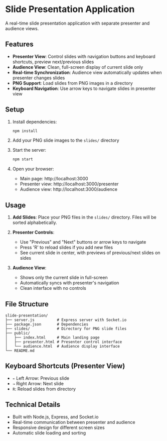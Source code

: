 # Slide Presentation Application

A real-time slide presentation application with separate presenter and audience views.

## Features

- **Presenter View**: Control slides with navigation buttons and keyboard shortcuts, preview next/previous slides
- **Audience View**: Clean, full-screen display of current slide only
- **Real-time Synchronization**: Audience view automatically updates when presenter changes slides
- **PNG Support**: Load slides from PNG images in a directory
- **Keyboard Navigation**: Use arrow keys to navigate slides in presenter view

## Setup

1. Install dependencies:
   ```bash
   npm install
   ```

2. Add your PNG slide images to the `slides/` directory

3. Start the server:
   ```bash
   npm start
   ```

4. Open your browser:
   - Main page: http://localhost:3000
   - Presenter view: http://localhost:3000/presenter
   - Audience view: http://localhost:3000/audience

## Usage

1. **Add Slides**: Place your PNG files in the `slides/` directory. Files will be sorted alphabetically.

2. **Presenter Controls**:
   - Use "Previous" and "Next" buttons or arrow keys to navigate
   - Press 'R' to reload slides if you add new files
   - See current slide in center, with previews of previous/next slides on sides

3. **Audience View**: 
   - Shows only the current slide in full-screen
   - Automatically syncs with presenter's navigation
   - Clean interface with no controls

## File Structure

```
slide-presentation/
├── server.js          # Express server with Socket.io
├── package.json       # Dependencies
├── slides/            # Directory for PNG slide files
├── public/
│   ├── index.html     # Main landing page
│   ├── presenter.html # Presenter control interface
│   └── audience.html  # Audience display interface
└── README.md
```

## Keyboard Shortcuts (Presenter View)

- `←` Left Arrow: Previous slide
- `→` Right Arrow: Next slide  
- `R`: Reload slides from directory

## Technical Details

- Built with Node.js, Express, and Socket.io
- Real-time communication between presenter and audience
- Responsive design for different screen sizes
- Automatic slide loading and sorting
